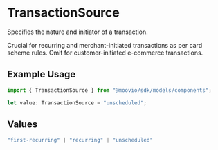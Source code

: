 # TransactionSource

Specifies the nature and initiator of a transaction. 

Crucial for recurring and merchant-initiated transactions as per card scheme rules. 
Omit for customer-initiated e-commerce transactions.

## Example Usage

```typescript
import { TransactionSource } from "@moovio/sdk/models/components";

let value: TransactionSource = "unscheduled";
```

## Values

```typescript
"first-recurring" | "recurring" | "unscheduled"
```
